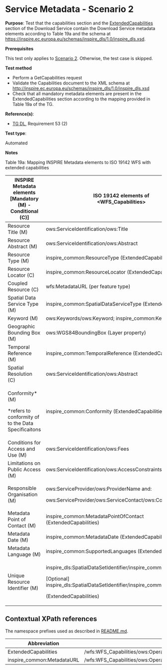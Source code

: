 # Service Metadata - Scenario 2

**Purpose**: Test that the capabilities section and the [ExtendedCapabilities](#ExtendedCapabilities) section of the Download Service contain the Download Service metadata elements according to Table 19a and the schema at https://inspire.ec.europa.eu/schemas/inspire_dls/1.0/inspire_dls.xsd.

**Prerequisites**

This test only applies to [Scenario 2](./README.md#scenarios). Otherwise, the test case is skipped.

**Test method**

* Perform a GetCapabilities request
* Validate the Capabilities document to the XML schema at http://inspire.ec.europa.eu/schemas/inspire_dls/1.0/inspire_dls.xsd
* Check that all mandatory metadata elements are present in the ExtendedCapabilities section according to the mapping provided in Table 19a of the TG.

**Reference(s)**:

* [TG DL](./README.md#ref_TG_DL), Requirement 53 (2)

**Test type**:

Automated

**Notes**

Table 19a: Mapping INSPIRE Metadata elements to ISO 19142 WFS with extended capabilities

INSPIRE Metadata elements<br>[Mandatory (M) - Conditional (C)] |ISO 19142 elements of<br><WFS\_Capabilities>
--------------------------------------------------- | -------------------------------------------------------------------------
|Resource Title (M)                                 |ows:ServiceIdentification/ows:Title |
|Resource Abstract (M)                              |ows:ServiceIdentification/ows:Abstract |
|Resource Type (M)                                  |inspire\_common:ResourceType (ExtendedCapabilities) |
|Resource Locator (C)                               |inspire\_common:ResourceLocator (ExtendedCapabilities) |
|Coupled Resource (C)                               |wfs:MetadataURL (per feature type) |
|Spatial Data Service Type (M)                      |inspire\_common:SpatialDataServiceType (ExtendedCapabilities) |
|Keyword (M)                                        |ows:Keywords/ows:Keyword; inspire\_common:Keyword |
|Geographic Bounding Box (M)                        |ows:WGS84BoundingBox (Layer property) |
|Temporal Reference (M)                             |inspire\_common:TemporalReference (ExtendedCapabilities) |
|Spatial Resolution (C)                             |ows:ServiceIdentification/ows:Abstract |
|<p>Conformity\* (M) </p><p>\*refers to conformity of to the Data Specificaitons </p>|inspire\_common:Conformity (ExtendedCapabilities) |
|Conditions for Access and Use (M)                  |ows:ServiceIdentification/ows:Fees |
|Limitations on Public Access (M)                   |ows:ServiceIdentification/ows:AccessConstraints|
|Responsible Organisation (M)                       |<p>ows:ServiceProvider/ows:ProviderName and: </p><p>ows:ServiceProvider/ows:ServiceContact/ows:ContactInfo </p>|
|Metadata Point of Contact (M)                      |inspire\_common:MetadataPointOfContact (ExtendedCapabilities) |
|Metadata Date (M)                                  |inspire\_common:MetadataDate (ExtendedCapabilities) |
|Metadata Language (M)                              |inspire\_common:SupportedLanguages (ExtendedCapabilities) |
|Unique Resource Identifier (M)                     |<p>inspire\_dls:SpatialDataSetIdentifier/inspire\_common:Code </p><p>[Optional] inspire\_dls:SpatialDataSetIdentifier/inspire\_common:Namespace </p><p>(ExtendedCapabilities) </p>|




## Contextual XPath references

The namespace prefixes used as described in [README.md](http://inspire.ec.europa.eu/id/ats/download-wfs/3.1/wfs-pre-defined/README#namespaces).

Abbreviation                                               |  XPath expression
---------------------------------------------------------- | -------------------------------------------------------------------------
ExtendedCapabilities <a name="ExtendedCapabilities"></a>   | /wfs:WFS_Capabilities/ows:OperationsMetadata/ows:ExtendedCapabilities/inspire_dls:ExtendedCapabilities/
inspire_common:MetadataURL <a name="inspireCommonMetadataUrl"></a> | /wfs:WFS_Capabilities/ows:OperationsMetadata/ows:ExtendedCapabilities/inspire_dls:ExtendedCapabilities/inspire_common:MetadataUrl/inspire_common:URL
